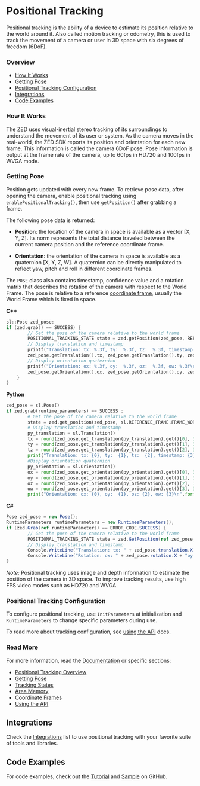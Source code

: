 # Positional Tracking

Positional tracking is the ability of a device to estimate its position relative to the world around it. Also called motion tracking or odometry, this is used to track the movement of a camera or user in 3D space with six degrees of freedom (6DoF).

### Overview

* [How It Works](#how-it-works)
* [Getting Pose](#getting-pose)
* [Positional Tracking Configuration](#positional-tracking-configuration)
* [Integrations](#integrations)
* [Code Examples](#code-examples)

### How It Works

The ZED uses visual-inertial stereo tracking of its surroundings to understand the movement of its user or system. As the camera moves in the real-world, the ZED SDK reports its position and orientation for each new frame. This information is called the camera 6DoF pose. Pose information is output at the frame rate of the camera, up to 60fps in HD720 and 100fps in WVGA mode.


### Getting Pose
Position gets updated with every new frame. To retrieve pose data, after opening the camera, enable positional tracking using `enablePositionalTracking()`, then use `getPosition()` after grabbing a frame.

The following pose data is returned:

-	**Position**: the location of the camera in space is available as a vector [X, Y, Z]. Its norm represents the total distance traveled between the current camera position and the reference coordinate frame.

-	**Orientation**: the orientation of the camera in space is available as a quaternion [X, Y, Z, W]. A quaternion can be directly manipulated to reflect yaw, pitch and roll in different coordinate frames.

The `POSE` class also contains timestamp, confidence value and a rotation matrix that describes the rotation of the camera with respect to the World Frame. The pose is relative to a reference [coordinate frame](/positional-tracking/coordinate-frames/), usually the World Frame which is fixed in space.


**C++**
```cpp
sl::Pose zed_pose;
if (zed.grab() == SUCCESS) {
        // Get the pose of the camera relative to the world frame
        POSITIONAL_TRACKING_STATE state = zed.getPosition(zed_pose, REFERENCE_FRAME::WORLD);
        // Display translation and timestamp
        printf("Translation: tx: %.3f, ty:  %.3f, tz:  %.3f, timestamp: %llu\r",
        zed_pose.getTranslation().tx, zed_pose.getTranslation().ty, zed_pose.getTranslation().tz, zed_pose.timestamp);
        // Display orientation quaternion
        printf("Orientation: ox: %.3f, oy:  %.3f, oz:  %.3f, ow: %.3f\r",
        zed_pose.getOrientation().ox, zed_pose.getOrientation().oy, zed_pose.getOrientation().oz, zed_pose.getOrientation().ow);
    }
}
```

**Python**
```python
zed_pose = sl.Pose()
if zed.grab(runtime_parameters) == SUCCESS :
        # Get the pose of the camera relative to the world frame
        state = zed.get_position(zed_pose, sl.REFERENCE_FRAME.FRAME_WORLD)
        # Display translation and timestamp
        py_translation = sl.Translation()
        tx = round(zed_pose.get_translation(py_translation).get()[0], 3)
        ty = round(zed_pose.get_translation(py_translation).get()[1], 3)
        tz = round(zed_pose.get_translation(py_translation).get()[2], 3)
        print("Translation: tx: {0}, ty:  {1}, tz:  {2}, timestamp: {3}\n".format(tx, ty, tz, zed_pose.timestamp))
        #Display orientation quaternion
        py_orientation = sl.Orientation()
        ox = round(zed_pose.get_orientation(py_orientation).get()[0], 3)
        oy = round(zed_pose.get_orientation(py_orientation).get()[1], 3)
        oz = round(zed_pose.get_orientation(py_orientation).get()[2], 3)
        ow = round(zed_pose.get_orientation(py_orientation).get()[3], 3)
        print("Orientation: ox: {0}, oy:  {1}, oz: {2}, ow: {3}\n".format(ox, oy, oz, ow))
```

**C#**
```csharp
Pose zed_pose = new Pose();
RuntimeParameters runtimeParameters = new RuntimesParameters();
if (zed.Grab(ref runtimeParameters) == ERROR_CODE.SUCCESS) {
        // Get the pose of the camera relative to the world frame
        POSITIONAL_TRACKING_STATE state = zed.GetPosition(ref zed_pose, REFERENCE_FRAME.WORLD);
        // Display translation and timestamp
        Console.WriteLine("Translation: tx: " + zed_pose.translation.X + "ty: " + zed_pose.translation.Y + "tz: " + zed_pose.translation.Z + "Timestamp: " + zed_pose.timestamp);
        Console.WriteLine("Rotation: ox: " + zed_pose.rotation.X + "oy: " + zed_pose.rotation.Y + "oz: " + zed_pose.rotation.Z + "ow: " + zed_pose.rotation.w);
}
```

*Note:* Positional tracking uses image and depth information to estimate the position of the camera in 3D space. To improve tracking results, use high FPS video modes such as HD720 and WVGA.

### Positional Tracking Configuration
To configure positional tracking, use `InitParameters` at initialization and `RuntimeParameters` to change specific parameters during use.

To read more about tracking configuration, see [using the API](https://www.stereolabs.com/docs/positional-tracking/using-tracking/) docs.

### Read More
For more information, read the [Documentation](https://www.stereolabs.com/docs/positional-tracking) or specific sections:

* [Positional Tracking Overview](https://www.stereolabs.com/docs/positional-tracking/)
* [Getting Pose](stereolabs.com/docs/positional-tracking/using-tracking/#getting-pose)
* [Tracking States](https://www.stereolabs.com/docs/positional-tracking/using-tracking/#tracking-states)
* [Area Memory](https://www.stereolabs.com/docs/positional-tracking/area-memory/)
* [Coordinate Frames](https://www.stereolabs.com/docs/positional-tracking/coordinate-frames/)
* [Using the API](https://www.stereolabs.com/docs/positional-tracking/using-tracking/)


## Integrations
Check the [Integrations](https://github.com/qt-truong/zed-examples/tree/master/11-Integrations#overview) list to use positional tracking with your favorite suite of tools and libraries.

## Code Examples
For code examples, check out the [Tutorial](https://github.com/qt-truong/zed-examples/tree/master/09-Tutorials/tutorial%204%20-%20positional%20tracking) and [Sample](https://github.com/qt-truong/zed-examples/tree/master/10-Samples/positional%20tracking) on GitHub.
